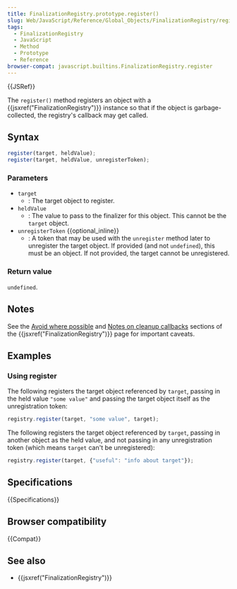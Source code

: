 ```yaml
---
title: FinalizationRegistry.prototype.register()
slug: Web/JavaScript/Reference/Global_Objects/FinalizationRegistry/register
tags:
  - FinalizationRegistry
  - JavaScript
  - Method
  - Prototype
  - Reference
browser-compat: javascript.builtins.FinalizationRegistry.register
---
```

{{JSRef}}

The `register()` method registers an object with a
{{jsxref("FinalizationRegistry")}} instance so that if the object is
garbage-collected, the registry's callback may get called.

## Syntax

```js
register(target, heldValue);
register(target, heldValue, unregisterToken);
```

### Parameters

*   `target`
    *   : The target object to register.
*   `heldValue`
    *   : The value to pass to the finalizer for this object. This cannot be the
        `target` object.
*   `unregisterToken` {{optional_inline}}
    *   : A token that may be used with the `unregister` method later to unregister
        the target object. If provided (and not `undefined`), this must be an
        object. If not provided, the target cannot be unregistered.

### Return value

`undefined`.

## Notes

See the
[Avoid where possible](/en-US/docs/Web/JavaScript/Reference/Global_Objects/FinalizationRegistry#avoid_where_possible)
and
[Notes on cleanup callbacks](/en-US/docs/Web/JavaScript/Reference/Global_Objects/FinalizationRegistry#notes_on_cleanup_callbacks)
sections of the {{jsxref("FinalizationRegistry")}} page for important
caveats.

## Examples

### Using register

The following registers the target object referenced by `target`, passing in the
held value `"some value"` and passing the target object itself as the
unregistration token:

```js
registry.register(target, "some value", target);
```

The following registers the target object referenced by `target`, passing in
another object as the held value, and not passing in any unregistration token
(which means `target` can't be unregistered):

```js
registry.register(target, {"useful": "info about target"});
```

## Specifications

{{Specifications}}

## Browser compatibility

{{Compat}}

## See also

*   {{jsxref("FinalizationRegistry")}}
